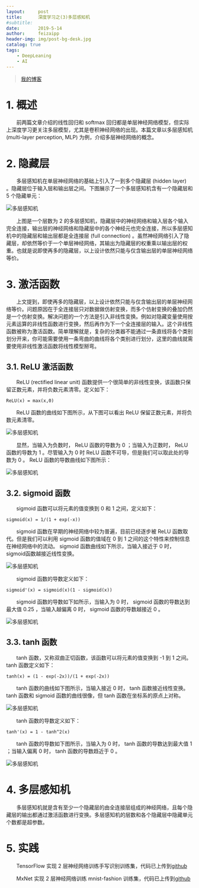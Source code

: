 ```yaml
---
layout:     post
title:      深度学习之(3)多层感知机
#subtitle:  
date:       2019-5-14
author:     feizaipp
header-img: img/post-bg-desk.jpg
catalog: true
tags:
    - DeepLeaning
    - AI
---
```


> [我的博客](http://feizaipp.github.io)

# 1. 概述
&#160; &#160; &#160; &#160;前两篇文章介绍的线性回归和 softmax 回归都是单层神经网络模型，但实际上深度学习更关注多层模型，尤其是卷积神经网络的出现。本篇文章以多层感知机 (multi-layer perception, MLP) 为例，介绍多层神经网络的概念。

# 2. 隐藏层
&#160; &#160; &#160; &#160;多层感知机在单层神经网络的基础上引入了一到多个隐藏层 (hidden layer) 。隐藏层位于输入层和输出层之间。下图展示了一个多层感知机含有一个隐藏层和 5 个隐藏单元：

![多层感知机](/img/mlp1.png)

&#160; &#160; &#160; &#160;上图是一个层数为 2 的多层感知机，隐藏层中的神经网络和输入层各个输入完全连接，输出层的神经网络和隐藏层中的各个神经元也完全连接，所以多层感知机中的隐藏层和输出层都是全连接层 (full connection) 。虽然神经网络引入了隐藏层，却依然等价于一个单层神经网络，其输出为隐藏层的权重乘以输出层的权重。也就是说即使再多的隐藏层，以上设计依然只能与仅含输出层的单层神经网络等价。

# 3. 激活函数
&#160; &#160; &#160; &#160;上文提到，即使再多的隐藏层，以上设计依然只能与仅含输出层的单层神经网络等价。问题原因在于全连接层只对数据做仿射变换，而多个仿射变换的叠加仍然是一个仿射变换。解决问题的一个方法是引入非线性变换。例如对隐藏变量使用按元素运算的非线性函数进行变换，然后再作为下一个全连接层的输入。这个非线性函数被称为激活函数。简单理解就是，复杂的分类器不能通过一条直线将各个类别划分开来，你可能需要使用一条弯曲的曲线将各个类别进行划分，这里的曲线就需要使用非线性激活函数将线性模型掰弯。

## 3.1. ReLU 激活函数
&#160; &#160; &#160; &#160;ReLU (rectified linear unit) 函数提供一个很简单的非线性变换，该函数只保留正数元素，并将负数元素清零。定义如下：

```
ReLU(x) = max(x,0)
```

&#160; &#160; &#160; &#160;ReLU 函数的曲线如下图所示，从下图可以看出 ReLU 保留正数元素，并将负数元素清零。

![多层感知机](/img/mlp2.png)

&#160; &#160; &#160; &#160;显然，当输入为负数时， ReLU 函数的导数为 0 ；当输入为正数时， ReLU 函数的导数为 1 。尽管输入为 0 时 ReLU 函数不可导，但是我们可以取此处的导数为 0 。 ReLU 函数的导数曲线如下图所示：

![多层感知机](/img/mlp3.png)

## 3.2. sigmoid 函数
&#160; &#160; &#160; &#160;sigmoid 函数可以将元素的值变换到 0 和 1 之间，定义如下：

```
sigmoid(x) = 1/(1 + exp(-x))
```
&#160; &#160; &#160; &#160;sigmoid 函数在早期的神经网络中较为普遍，目前已经逐步被 ReLU 函数取代。但是我们可以利用 sigmoid 函数的值域在 0 到 1 之间的这个特性来控制信息在神经网络中的流动。 sigmoid 函数曲线如下所示，当输入接近于 0 时， sigmoid函数越接近线性变换。

![多层感知机](/img/mlp4.png)

&#160; &#160; &#160; &#160;sigmoid 函数的导数定义如下：

```
sigmoid'(x) = sigmoid(x)(1 - sigmoid(x))
```

&#160; &#160; &#160; &#160;sigmoid 函数的导数如下如所示，当输入为 0 时， sigmoid 函数的导数达到最大值 0.25 ，当输入越偏离 0 时，  sigmoid 函数的导数越接近 0 。

![多层感知机](/img/mlp5.png)

## 3.3. tanh 函数
&#160; &#160; &#160; &#160;tanh 函数，又称双曲正切函数，该函数可以将元素的值变换到 -1 到 1 之间。 tanh 函数定义如下：

```
tanh(x) = (1 - exp(-2x))/(1 + exp(-2x))
```
&#160; &#160; &#160; &#160;tanh 函数的曲线如下图所示，当输入接近 0 时， tanh 函数接近线性变换。 tanh 函数和 sigmoid 函数的曲线很像，但 tanh 函数在坐标系的原点上对称。

![多层感知机](/img/mlp6.png)

&#160; &#160; &#160; &#160;tanh 函数的导数定义如下：

```
tanh'(x) = 1 - tanh^2(x)
```

&#160; &#160; &#160; &#160;tanh 函数的导数如下图所示，当输入为 0 时， tanh 函数的导数达到最大值 1 ；当输入偏离 0 时， tanh 函数的导数趋近于 0 。

![多层感知机](/img/mlp7.png)

# 4. 多层感知机
&#160; &#160; &#160; &#160;多层感知机就是含有至少一个隐藏层的由全连接层组成的神经网络，且每个隐藏层的输出都通过激活函数进行变换。多层感知机的层数和各个隐藏层中隐藏单元个数都是超参数。

# 5. 实践
&#160; &#160; &#160; &#160;TensorFlow 实现 2 层神经网络训练手写识别训练集，代码已上传到[github](https://github.com/feizaipp/deeplearning/blob/master/tensorflow/mlp-softmax.py)

&#160; &#160; &#160; &#160;MxNet 实现 2 层神经网络训练 mnist-fashion 训练集，代码已上传到[github](https://github.com/feizaipp/deeplearning/blob/master/mxnet/mlp-softmax.py)